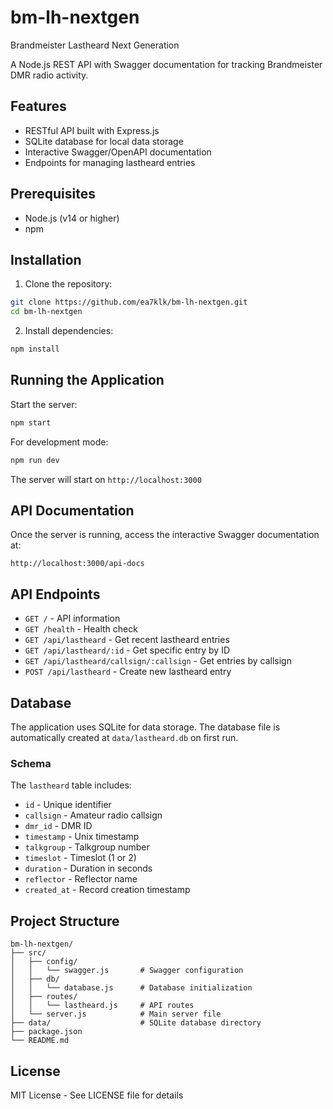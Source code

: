 # bm-lh-nextgen
Brandmeister Lastheard Next Generation

A Node.js REST API with Swagger documentation for tracking Brandmeister DMR radio activity.

## Features

- RESTful API built with Express.js
- SQLite database for local data storage
- Interactive Swagger/OpenAPI documentation
- Endpoints for managing lastheard entries

## Prerequisites

- Node.js (v14 or higher)
- npm

## Installation

1. Clone the repository:
```bash
git clone https://github.com/ea7klk/bm-lh-nextgen.git
cd bm-lh-nextgen
```

2. Install dependencies:
```bash
npm install
```

## Running the Application

Start the server:
```bash
npm start
```

For development mode:
```bash
npm run dev
```

The server will start on `http://localhost:3000`

## API Documentation

Once the server is running, access the interactive Swagger documentation at:
```
http://localhost:3000/api-docs
```

## API Endpoints

- `GET /` - API information
- `GET /health` - Health check
- `GET /api/lastheard` - Get recent lastheard entries
- `GET /api/lastheard/:id` - Get specific entry by ID
- `GET /api/lastheard/callsign/:callsign` - Get entries by callsign
- `POST /api/lastheard` - Create new lastheard entry

## Database

The application uses SQLite for data storage. The database file is automatically created at `data/lastheard.db` on first run.

### Schema

The `lastheard` table includes:
- `id` - Unique identifier
- `callsign` - Amateur radio callsign
- `dmr_id` - DMR ID
- `timestamp` - Unix timestamp
- `talkgroup` - Talkgroup number
- `timeslot` - Timeslot (1 or 2)
- `duration` - Duration in seconds
- `reflector` - Reflector name
- `created_at` - Record creation timestamp

## Project Structure

```
bm-lh-nextgen/
├── src/
│   ├── config/
│   │   └── swagger.js       # Swagger configuration
│   ├── db/
│   │   └── database.js      # Database initialization
│   ├── routes/
│   │   └── lastheard.js     # API routes
│   └── server.js            # Main server file
├── data/                    # SQLite database directory
├── package.json
└── README.md
```

## License

MIT License - See LICENSE file for details
